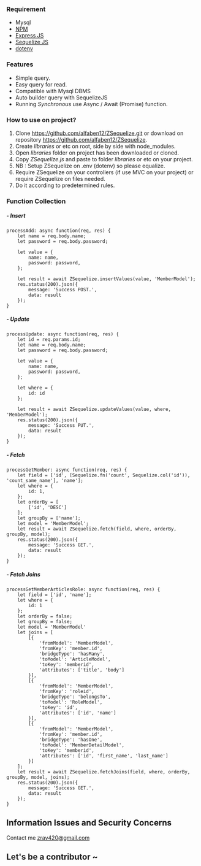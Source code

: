 ### Requirement

- Mysql
- [NPM](https://www.npmjs.com/)
- [Express JS](https://expressjs.com/)
- [Sequelize JS](http://docs.sequelizejs.com/)
- [dotenv](https://www.npmjs.com/package/dotenv)

### Features

- Simple query.
- Easy query for read.
- Compatible with Mysql DBMS
- Auto builder query with SequelizeJS
- Running *Synchronous* use Async / Await (Promise) function.

### How to use on project?

1.  Clone https://github.com/alfaben12/ZSequelize.git
or download on repository https://github.com/alfaben12/ZSequelize.
2. Create *libraries* or etc on root, side by side with node_modules.
3. Open *libraries* folder on project has been downloaded or cloned.
4. Copy *ZSequelize.js* and paste to folder *libraries* or etc on your project.
5. NB : Setup ZSequelize on .env (dotenv) so please equalize.
6. Require ZSequelize on your controllers (if use MVC on your project) or require ZSequelize on files needed.
7. Do it according to predetermined rules.

### Function Collection
##### - Insert
    processAdd: async function(req, res) {
        let name = req.body.name;
        let password = req.body.password;
    
        let value = {
            name: name,
            password: password,
        };
    
        let result = await ZSequelize.insertValues(value, 'MemberModel');
        res.status(200).json({
            message: 'Success POST.',
            data: result
        });
    }
##### - Update
    processUpdate: async function(req, res) {
        let id = req.params.id;
        let name = req.body.name;
        let password = req.body.password;
    
        let value = {
            name: name,
            password: password,
        };
    
        let where = {
            id: id
        };
    
        let result = await ZSequelize.updateValues(value, where, 'MemberModel');
        res.status(200).json({
            message: 'Success PUT.',
            data: result
        });
    }

##### - Fetch
    processGetMember: async function(req, res) {
        let field = ['id', [Sequelize.fn('count', Sequelize.col('id')), 'count_same_name'], 'name'];
        let where = {
            id: 1,
        };
        let orderBy = [
            ['id', 'DESC']
        ];
        let groupBy = ['name'];
        let model = 'MemberModel';
        let result = await ZSequelize.fetch(field, where, orderBy, groupBy, model);
        res.status(200).json({
            message: 'Success GET.',
            data: result
        });
    }
##### - Fetch Joins
    processGetMemberArticlesRole: async function(req, res) {
        let field = ['id', 'name'];
        let where = {
            id: 1
        };
        let orderBy = false;
        let groupBy = false;
        let model = 'MemberModel'
        let joins = [
            [{
                'fromModel': 'MemberModel',
                'fromKey': 'member.id',
                'bridgeType': 'hasMany',
                'toModel': 'ArticleModel',
                'toKey': 'memberid',
                'attributes': ['title', 'body']
            }],
            [{
                'fromModel': 'MemberModel',
                'fromKey': 'roleid',
                'bridgeType': 'belongsTo',
                'toModel': 'RoleModel',
                'toKey': 'id',
                'attributes': ['id', 'name']
            }],
            [{
                'fromModel': 'MemberModel',
                'fromKey': 'member.id',
                'bridgeType': 'hasOne',
                'toModel': 'MemberDetailModel',
                'toKey': 'memberid',
                'attributes': ['id', 'first_name', 'last_name']
            }]
        ];
        let result = await ZSequelize.fetchJoins(field, where, orderBy, groupBy, model, joins);
        res.status(200).json({
            message: 'Success GET.',
            data: result
        });
    }
## Information Issues and Security Concerns
Contact me zrav420@gmail.com

## Let's be a contributor ~
